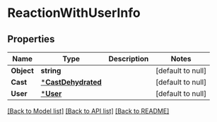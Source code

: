 # ReactionWithUserInfo

## Properties
Name | Type | Description | Notes
------------ | ------------- | ------------- | -------------
**Object** | **string** |  | [default to null]
**Cast** | [***CastDehydrated**](CastDehydrated.md) |  | [default to null]
**User** | [***User**](User.md) |  | [default to null]

[[Back to Model list]](../README.md#documentation-for-models) [[Back to API list]](../README.md#documentation-for-api-endpoints) [[Back to README]](../README.md)

